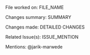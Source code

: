 File worked on: FILE_NAME

Changes summary: SUMMARY

Changes made: DETAILED CHANGES

Related Issue(s): ISSUE_MENTION

Mentions: @jarik-marwede
